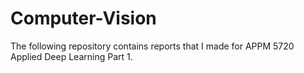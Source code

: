 # Computer-Vision

The following repository contains reports that I made for APPM 5720 Applied Deep Learning Part 1.
